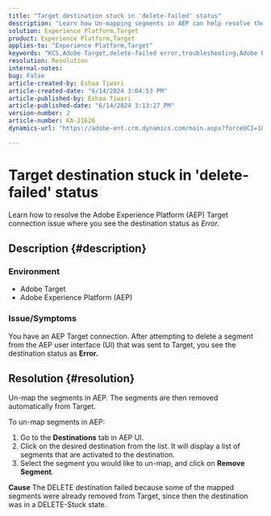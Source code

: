 ```yaml
---
title: "Target destination stuck in 'delete-failed' status"
description: "Learn how Un-mapping segments in AEP can help resolve the 'delete-failed' status error."
solution: Experience Platform,Target
product: Experience Platform,Target
applies-to: "Experience Platform,Target"
keywords: "KCS,Adobe Target,delete-failed error,troubleshooting,Adobe Experience Platform,delete segments,AEP"
resolution: Resolution
internal-notes: 
bug: False
article-created-by: Eshaa Tiwari
article-created-date: "6/14/2024 3:04:53 PM"
article-published-by: Eshaa Tiwari
article-published-date: "6/14/2024 3:13:27 PM"
version-number: 2
article-number: KA-21626
dynamics-url: "https://adobe-ent.crm.dynamics.com/main.aspx?forceUCI=1&pagetype=entityrecord&etn=knowledgearticle&id=11d20d70-5f2a-ef11-840a-6045bd029b18"

---
```

# Target destination stuck in 'delete-failed' status


Learn how to resolve the Adobe Experience Platform (AEP) Target connection issue where you see the destination status as *Error.*

## Description {#description}


### Environment

- Adobe Target
- Adobe Experience Platform (AEP)


### Issue/Symptoms

You have an AEP Target connection. After attempting to delete a segment from the AEP user interface (UI) that was sent to Target, you see the destination status as <b>Error.</b>


## Resolution {#resolution}


Un-map the segments in AEP. The segments are then removed automatically from Target.

To un-map segments in AEP:

1. Go to the <b>Destinations</b> tab in AEP UI.
2. Click on the desired destination from the list. It will display a list of segments that are activated to the destination.
3. Select the segment you would like to un-map, and click on <b>Remove Segment</b>.

<b>Cause</b>
The DELETE destination failed because some of the mapped segments were already removed from Target, since then the destination was in a DELETE-Stuck state.

